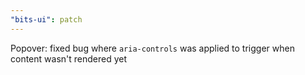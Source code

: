 ```yaml
---
"bits-ui": patch
---
```


Popover: fixed bug where `aria-controls` was applied to trigger when content wasn't rendered yet
